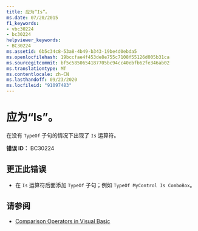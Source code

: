```yaml
---
title: 应为“Is”。
ms.date: 07/20/2015
f1_keywords:
- vbc30224
- bc30224
helpviewer_keywords:
- BC30224
ms.assetid: 6b5c34c8-53a8-4b49-b343-19be4d0ebda5
ms.openlocfilehash: 19bccfae4f453de8e755c7108f55126d005b31ca
ms.sourcegitcommit: bf5c5850654187705bc94cc40ebfb62fe346ab02
ms.translationtype: MT
ms.contentlocale: zh-CN
ms.lasthandoff: 09/23/2020
ms.locfileid: "91097483"
---
```

# <a name="is-expected"></a>应为“Is”。

在没有 `TypeOf` 子句的情况下出现了 `Is` 运算符。  
  
 **错误 ID：** BC30224  
  
## <a name="to-correct-this-error"></a>更正此错误  
  
- 在 `Is` 运算符后面添加 `TypeOf` 子句；例如 `TypeOf MyControl Is ComboBox`。  
  
## <a name="see-also"></a>请参阅

- [Comparison Operators in Visual Basic](../programming-guide/language-features/operators-and-expressions/comparison-operators.md)
